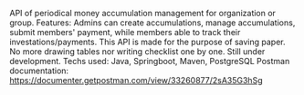 API of periodical money accumulation management for organization or group.
Features: Admins can create accumulations, manage accumulations, submit members' payment, while members able to track their investations/payments.
This API is made for the purpose of saving paper. No more drawing tables nor writing checklist one by one. 
Still under development.
Techs used: Java, Springboot, Maven, PostgreSQL
Postman documentation: https://documenter.getpostman.com/view/33260877/2sA35G3hSg
